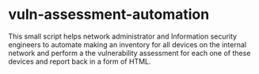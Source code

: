 # vuln-assessment-automation
This small script helps network administrator and Information security engineers to automate making an inventory for all devices on the internal network and perform a  the vulnerability assessment for each one of these devices and report back in a form of HTML.
